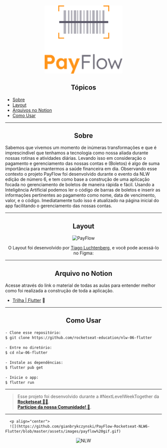 <p align="center">
  <img alt="PayFlow" src="https://github.com/gianbrykczynski/PayFlow-Rocketseat-NLW6-Flutter/blob/master/assets/images/logofull.png" width="250px">
</p>

<h2 align="center">Tópicos</h2>

   <p>
   
   - [Sobre](#sobre-)
   - [Layout](#layout-)
   - [Arquivos no Notion](#arquivo-no-notion-)
   - [Como Usar](#como-usar-)

   </p>

---

<h2 align="center">Sobre</h2>
   
<p>
Sabemos que vivemos um momento de inúmeras transformações e que é imprescindível que tenhamos a tecnologia como nossa aliada durante nossas rotinas e atividades diárias. 
Levando isso em consideração o pagamento e gerenciamento das nossas contas e (Boletos) é algo de suma importância para mantermos a saúde financeira em dia. Observando esse contexto o projeto PayFlow foi desenvolvido durante o evento da NLW edição de número 6, e tem como base a construção de uma aplicação focada no gerenciamento de boletos de maneira rápida e fácil. 
Usando a Inteligência Artificial podemos ler o código de barras de boletos e inserir as informações pertinentes ao pagamento como nome, data de vencimento, valor, e o código. 
Imediatamente  tudo isso é atualizado na página inicial do app facilitando o gerenciamento das nossas contas. 

</p>

---

<h2 align="center">Layout</h2>

   <p align="center">
      <img alt="PayFlow" title="PayFlow" src="https://pbs.twimg.com/media/E47QZ4rWUAYw_WF.jpg" />
   </p>

   <p align="center">
      O Layout foi desenvolvido por <a href="https://instagram.com/tiagoluchtenberg">Tiago Luchtenberg</a>, e você pode acessá-lo no Figma:
   </p>

---

<h2 align="center">Arquivo no Notion</h2>

<p>
Acesse através do link o material de todas as aulas para entender melhor como foi realizada a construção de toda a aplicação.
</p>

- [Trilha | Flutter](https://www.notion.so/Mission-Flutter-9d2a1e0818b64b61bc5d9a0424f5c766) 🚀

---

<h2 align="center">Como Usar</h2>

   ```
   - Clone esse repositório:
   $ git clone https://github.com/rocketseat-education/nlw-06-flutter

   - Entre no diretório:
   $ cd nlw-06-flutter

   - Instale as dependências:
   $ flutter pub get

   - Inicie o app: 
   $ flutter run
   ```

---

   >Esse projeto foi desenvolvido durante a #NextLevelWeekTogether da **[Rocketseat  💜🚀](https://rocketseat.com.br/)**.<br> 
   **[Participe da nossa Comunidade! 👋](https://discordapp.com/invite/gCRAFhc)**.<br>

---
      <p align="center">
      ![](https://github.com/gianbrykczynski/PayFlow-Rocketseat-NLW6-Flutter/blob/master/assets/images/payflow%20gif.gif)
   </p>
  

   <p align="center">
      <img alt="NLW" title="Rocketseat" src="https://1.bp.blogspot.com/-euISFVd5QxM/X679PMDKgOI/AAAAAAAAAsQ/e-iULkLb0eoJKXOhwXeZ9aPFJXDDvT_1gCLcBGAsYHQ/s16000/trilha.jpg" />
   </p>
